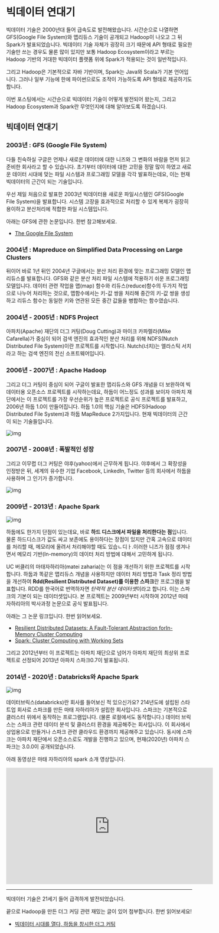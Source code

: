 # 빅데이터 연대기

빅데이터 기술은 2000년대 들어 급속도로 발전해왔습니다. 시간순으로 나열하면 GFS(Google File System)와 맵리듀스 기술이 공개되고 Hadoop이 나오고 그 뒤 Spark가 발표되었습니다. 빅데이터 기술 자체가 굉장히 크기 때문에 API 형태로 필요한 기술만 쓰는 경우도 물론 많이 있지만 보통 Hadoop Ecosystem이라고 부르는 Hadoop 기반의 거대한 빅데이터 플랫폼 위에 Spark가 적용되는 것이 일반적입니다.

그리고 Hadoop은 기본적으로 자바 기반이며, Spark는 Java와 Scala가 기본 언어입니다. 그러나 일부 기능에 한에 파이썬으로도 조작이 가능하도록 API 형태로 제공하기도 합니다. 

이번 포스팅에서는 시간순으로 빅데이터 기술이 어떻게 발전되어 왔는지, 그리고 Hadoop Ecosystem과 Spark란 무엇인지에 대해 알아보도록 하겠습니다.

## 빅데이터 연대기

### 2003년 : GFS (Google File System)

다들 친숙하실 구글은 언제나 새로운 데이터에 대한 니즈와 그 변화의 바람을 먼저 읽고 준비한 회사라고 할 수 있습니다. 초기부터 데이터에 대한 고민을 정말 많이 하였고 새로운 데이터 시대에 맞는 파일 시스템과 프로그래밍 모델을 각각 발표하는데요, 이는 현재 빅데이터의 근간이 되는 기술입니다.

우선 제일 처음으로 발표한 2003년 빅데이터용 새로운 파일시스템인 GFS(Google File System)을 발표합니다. 시스템 고장을 효과적으로 처리할 수 있게 복제가 굉장히 용이하고 분산처리에 적합한 파일 시스템입니다.

아래는 GFS에 관한 논문입니다. 한번 참고해보세요.

- [The Google File System](https://static.googleusercontent.com/media/research.google.com/ko//archive/gfs-sosp2003.pdf)

### 2004년 : Mapreduce on Simplified Data Processing on Large Clusters

뒤이어 바로 1년 뒤인 2004년 구글에서는 분산 처리 환경에 맞는 프로그래밍 모델인 맵리듀스를 발표합니다. GFS와 같은 분산 처리 파일 시스템에 적용하기 쉬운 프로그래밍 모델입니다. 데이터 관련 작업을 맵(map) 함수와 리듀스(reduce)함수의 두가지 작업으로 나누어 처리하는 것으로, 맵함수에서는 키-값 쌍을 처리해 중간의 키-값 쌍을 생성하고 리듀스 함수는 동일한 키와 연관된 모든 중간 값들을 병합하는 함수였습니다.

### 2004년 - 2005년 : NDFS Project

아파치(Apache) 재단의 더그 커팅(Doug Cutting)과 마이크 카파렐라(Mike Cafarella)가 중심이 되어 검색 엔진의 효과적인 분산 처리를 위해 NDFS(Nutch Distributed File System)이란 프로젝트를 시작합니다. Nutch(너치)는 엘라스틱 서치라고 하는 검색 엔진의 전신 소프트웨어입니다.

### 2006년 - 2007년 : Apache Hadoop

그리고 더그 커팅이 중심이 되어 구글이 발표한 맵리듀스와 GFS 개념을 더 보완하여 빅데이터용 오픈소스 프로젝트를 시작하는데요, 하둡이 어느정도 성과를 보이자 아파치 재단에서는 이 프로젝트를 가장 우선순위가 높은 프로젝트로 공식 프로젝트를 발표하고, 2006년 하둡 1.0이 만들어집니다. 하둡 1.0의 핵심 기술은 HDFS(Hadoop Distributed File System)과 하둡 MapReduce 2가지입니다. 현재 빅데이터의 근간이 되는 기술들입니다.

![img](https://aiffelstaticprd.blob.core.windows.net/media/images/F-39-2.max-800x600.png)

### 2007년 - 2008년 : 폭발적인 성장

그리고 이무렵 더그 커팅은 야후(yahoo)에서 근무하게 됩니다. 야후에서 그 확장성을 인정받은 뒤, 세계의 유수한 기업 Facebook, LinkedIn, Twitter 등의 회사에서 하둡을 사용하며 그 인기가 증가합니다.

![img](https://aiffelstaticprd.blob.core.windows.net/media/images/F-39-3.max-800x600.png)

### 2009년 - 2013년 : Apache Spark

![img](https://aiffelstaticprd.blob.core.windows.net/media/images/F-39-4.max-800x600.png)

하둡에도 한가지 단점이 있는데요, 바로 **하드 디스크에서 파일을 처리한다는 점**입니다. 물론 하드디스크가 값도 싸고 보존에도 용이하다는 장점이 있지만 간혹 고속으로 데이터를 처리할 때, 메모리에 올려서 처리해야할 때도 있습ㄴ디ㅏ.이러한 니즈가 점점 생겨나면서 메모리 기반(In-memory)의 데이터 처리 방법에 대해서 고민하게 됩니다. 

UC 버클리의 마태자하리아(matei zaharia)는 이 점을 개선하기 위한 프로젝트를 시작합니다. 하둡과 똑같은 맵리듀스 개념을 사용하지만 데이터 처리 방법과 Task 정리 방법을 개선하여 **Rdd(Resilient Distributed Dataset)를 이용한 스파크**란 프로그램을 발표합니다. RDD를 한국어로 번역하자면 *탄력적 분산 데이터셋*이라고 합니다. 이는 스파크의 기본이 되는 데이터셋입니다. 본 프로젝트는 2009년부터 시작하여 2012년 마테 자하리아의 박사과정 논문으로 공식 발표됩니다. 

아래는 그 논문 링크입니다. 한번 읽어보세요.

- [Resilient Distributed Datasets: A Fault-Tolerant Abstraction forIn-Memory Cluster Computing](https://www.usenix.org/system/files/conference/nsdi12/nsdi12-final138.pdf)
- [Spark: Cluster Computing with Working Sets](https://www.usenix.org/legacy/event/hotcloud10/tech/full_papers/Zaharia.pdf)


그리고 2012년부터 이 프로젝트는 아파치 재단으로 넘어가 아파치 재단의 최상위 프로젝트로 선정되어 2013년 아파치 스파크0.7이 발표됩니다.


### 2014년 - 2020년 : Databricks와 Apache Spark

![img](https://aiffelstaticprd.blob.core.windows.net/media/images/F-39-5.max-800x600.png)

데이터브릭스(databricks)란 회사를 들어보신 적 있으신가요? 214년도에 설립된 스타트업 회사로 스파크를 만든 마태 자하리아가 설립한 회사입니다. 스파크는 기본적으로 클러스터 위에서 동작하는 프로그램입니다. (물론 로컬에서도 동작합니다.) 데이터 브릭스는 스파크 관련 데이터 분석 및 클러스터 환경을 제공해주는 회사입니다. 이 회사에서 상업용으로 만들거나 스파크 관련 클라우드 환경까지 제공해주고 있습니다. 동시에 스파크는 아파치 재단에서 오픈소스로도 개발을 진행하고 있으며, 현재(2020년) 아파치 스파크는 3.0.0이 공개되었습니다.

아래 동영상은 마태 자하리아의 spark 소개 영상입니다.

<iframe width="560" height="315" src="https://www.youtube.com/embed/p8FGC49N-zM" frameborder="0" allow="accelerometer; autoplay; clipboard-write; encrypted-media; gyroscope; picture-in-picture" allowfullscreen></iframe>


---

빅데이터 기술은 21세기 들어 급격하게 발전되었습니다. 

끝으로 Hadoop을 만든 더그 커딩 관련 재밌는 글이 있어 첨부합니다. 한번 읽어보세요!

- [빅데이터 시대를 열다, 하둡을 창시한 더그 커팅](https://brunch.co.kr/@hvnpoet/98)